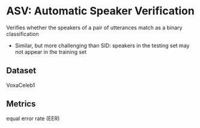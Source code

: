 # ASV: Automatic Speaker Verification
Verifies whether the speakers of a pair of utterances match as a binary classification

- Similar, but more challenging than SID: speakers in the testing set may not appear in the training set

## Dataset
VoxaCeleb1


## Metrics
equal error rate (EER)

